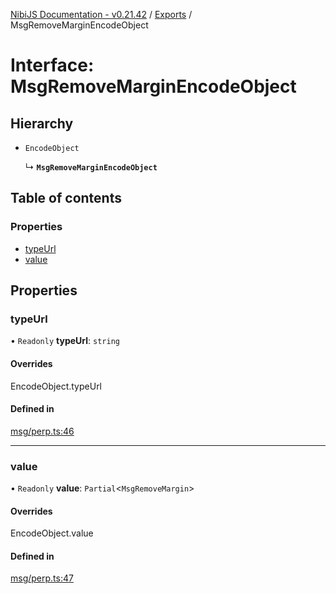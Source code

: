 [NibiJS Documentation - v0.21.42](../intro.md) / [Exports](../modules.md) / MsgRemoveMarginEncodeObject

# Interface: MsgRemoveMarginEncodeObject

## Hierarchy

- `EncodeObject`

  ↳ **`MsgRemoveMarginEncodeObject`**

## Table of contents

### Properties

- [typeUrl](MsgRemoveMarginEncodeObject.md#typeurl)
- [value](MsgRemoveMarginEncodeObject.md#value)

## Properties

### typeUrl

• `Readonly` **typeUrl**: `string`

#### Overrides

EncodeObject.typeUrl

#### Defined in

[msg/perp.ts:46](https://github.com/NibiruChain/ts-sdk/blob/8fe02e0/packages/nibijs/src/msg/perp.ts#L46)

___

### value

• `Readonly` **value**: `Partial`<`MsgRemoveMargin`\>

#### Overrides

EncodeObject.value

#### Defined in

[msg/perp.ts:47](https://github.com/NibiruChain/ts-sdk/blob/8fe02e0/packages/nibijs/src/msg/perp.ts#L47)
